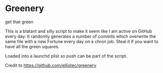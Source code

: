 # Greenery

get that green

This is a blatant and silly script to make it seem like I am active on GitHub every day. It randomly generates a number of commits which overwrite the same file with a new Fortune every day on a chron job. Steal it if you want to have all the green squares.

Loaded into a launchd plist so push can be part of the script.

Credit to https://github.com/elliotec/greenery
